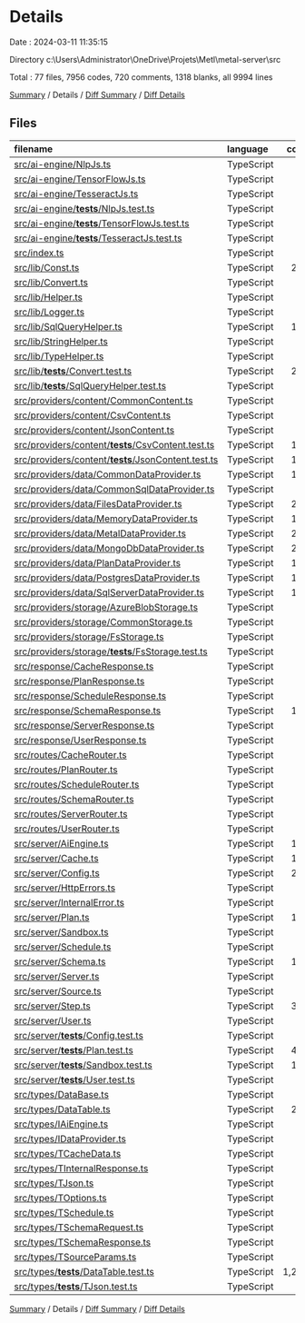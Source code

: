 # Details

Date : 2024-03-11 11:35:15

Directory c:\\Users\\Administrator\\OneDrive\\Projets\\Metl\\metal-server\\src

Total : 77 files,  7956 codes, 720 comments, 1318 blanks, all 9994 lines

[Summary](results.md) / Details / [Diff Summary](diff.md) / [Diff Details](diff-details.md)

## Files
| filename | language | code | comment | blank | total |
| :--- | :--- | ---: | ---: | ---: | ---: |
| [src/ai-engine/NlpJs.ts](/src/ai-engine/NlpJs.ts) | TypeScript | 64 | 7 | 13 | 84 |
| [src/ai-engine/TensorFlowJs.ts](/src/ai-engine/TensorFlowJs.ts) | TypeScript | 76 | 8 | 18 | 102 |
| [src/ai-engine/TesseractJs.ts](/src/ai-engine/TesseractJs.ts) | TypeScript | 30 | 8 | 5 | 43 |
| [src/ai-engine/__tests__/NlpJs.test.ts](/src/ai-engine/__tests__/NlpJs.test.ts) | TypeScript | 81 | 7 | 18 | 106 |
| [src/ai-engine/__tests__/TensorFlowJs.test.ts](/src/ai-engine/__tests__/TensorFlowJs.test.ts) | TypeScript | 40 | 1 | 8 | 49 |
| [src/ai-engine/__tests__/TesseractJs.test.ts](/src/ai-engine/__tests__/TesseractJs.test.ts) | TypeScript | 22 | 0 | 9 | 31 |
| [src/index.ts](/src/index.ts) | TypeScript | 5 | 5 | 1 | 11 |
| [src/lib/Const.ts](/src/lib/Const.ts) | TypeScript | 236 | 7 | 15 | 258 |
| [src/lib/Convert.ts](/src/lib/Convert.ts) | TypeScript | 91 | 11 | 16 | 118 |
| [src/lib/Helper.ts](/src/lib/Helper.ts) | TypeScript | 47 | 7 | 9 | 63 |
| [src/lib/Logger.ts](/src/lib/Logger.ts) | TypeScript | 78 | 6 | 17 | 101 |
| [src/lib/SqlQueryHelper.ts](/src/lib/SqlQueryHelper.ts) | TypeScript | 159 | 8 | 27 | 194 |
| [src/lib/StringHelper.ts](/src/lib/StringHelper.ts) | TypeScript | 13 | 5 | 2 | 20 |
| [src/lib/TypeHelper.ts](/src/lib/TypeHelper.ts) | TypeScript | 33 | 5 | 5 | 43 |
| [src/lib/__tests__/Convert.test.ts](/src/lib/__tests__/Convert.test.ts) | TypeScript | 223 | 28 | 32 | 283 |
| [src/lib/__tests__/SqlQueryHelper.test.ts](/src/lib/__tests__/SqlQueryHelper.test.ts) | TypeScript | 90 | 16 | 13 | 119 |
| [src/providers/content/CommonContent.ts](/src/providers/content/CommonContent.ts) | TypeScript | 19 | 10 | 6 | 35 |
| [src/providers/content/CsvContent.ts](/src/providers/content/CsvContent.ts) | TypeScript | 43 | 6 | 9 | 58 |
| [src/providers/content/JsonContent.ts](/src/providers/content/JsonContent.ts) | TypeScript | 42 | 9 | 9 | 60 |
| [src/providers/content/__tests__/CsvContent.test.ts](/src/providers/content/__tests__/CsvContent.test.ts) | TypeScript | 115 | 0 | 23 | 138 |
| [src/providers/content/__tests__/JsonContent.test.ts](/src/providers/content/__tests__/JsonContent.test.ts) | TypeScript | 106 | 0 | 24 | 130 |
| [src/providers/data/CommonDataProvider.ts](/src/providers/data/CommonDataProvider.ts) | TypeScript | 116 | 15 | 23 | 154 |
| [src/providers/data/CommonSqlDataProvider.ts](/src/providers/data/CommonSqlDataProvider.ts) | TypeScript | 49 | 5 | 11 | 65 |
| [src/providers/data/FilesDataProvider.ts](/src/providers/data/FilesDataProvider.ts) | TypeScript | 258 | 10 | 48 | 316 |
| [src/providers/data/MemoryDataProvider.ts](/src/providers/data/MemoryDataProvider.ts) | TypeScript | 171 | 8 | 38 | 217 |
| [src/providers/data/MetalDataProvider.ts](/src/providers/data/MetalDataProvider.ts) | TypeScript | 241 | 7 | 47 | 295 |
| [src/providers/data/MongoDbDataProvider.ts](/src/providers/data/MongoDbDataProvider.ts) | TypeScript | 251 | 11 | 46 | 308 |
| [src/providers/data/PlanDataProvider.ts](/src/providers/data/PlanDataProvider.ts) | TypeScript | 113 | 8 | 18 | 139 |
| [src/providers/data/PostgresDataProvider.ts](/src/providers/data/PostgresDataProvider.ts) | TypeScript | 174 | 5 | 37 | 216 |
| [src/providers/data/SqlServerDataProvider.ts](/src/providers/data/SqlServerDataProvider.ts) | TypeScript | 176 | 5 | 33 | 214 |
| [src/providers/storage/AzureBlobStorage.ts](/src/providers/storage/AzureBlobStorage.ts) | TypeScript | 65 | 6 | 18 | 89 |
| [src/providers/storage/CommonStorage.ts](/src/providers/storage/CommonStorage.ts) | TypeScript | 43 | 18 | 14 | 75 |
| [src/providers/storage/FsStorage.ts](/src/providers/storage/FsStorage.ts) | TypeScript | 35 | 6 | 8 | 49 |
| [src/providers/storage/__tests__/FsStorage.test.ts](/src/providers/storage/__tests__/FsStorage.test.ts) | TypeScript | 53 | 1 | 20 | 74 |
| [src/response/CacheResponse.ts](/src/response/CacheResponse.ts) | TypeScript | 72 | 5 | 12 | 89 |
| [src/response/PlanResponse.ts](/src/response/PlanResponse.ts) | TypeScript | 15 | 5 | 5 | 25 |
| [src/response/ScheduleResponse.ts](/src/response/ScheduleResponse.ts) | TypeScript | 24 | 6 | 2 | 32 |
| [src/response/SchemaResponse.ts](/src/response/SchemaResponse.ts) | TypeScript | 162 | 7 | 12 | 181 |
| [src/response/ServerResponse.ts](/src/response/ServerResponse.ts) | TypeScript | 68 | 5 | 12 | 85 |
| [src/response/UserResponse.ts](/src/response/UserResponse.ts) | TypeScript | 99 | 7 | 14 | 120 |
| [src/routes/CacheRouter.ts](/src/routes/CacheRouter.ts) | TypeScript | 26 | 6 | 8 | 40 |
| [src/routes/PlanRouter.ts](/src/routes/PlanRouter.ts) | TypeScript | 19 | 6 | 3 | 28 |
| [src/routes/ScheduleRouter.ts](/src/routes/ScheduleRouter.ts) | TypeScript | 24 | 6 | 4 | 34 |
| [src/routes/SchemaRouter.ts](/src/routes/SchemaRouter.ts) | TypeScript | 37 | 7 | 3 | 47 |
| [src/routes/ServerRouter.ts](/src/routes/ServerRouter.ts) | TypeScript | 15 | 5 | 3 | 23 |
| [src/routes/UserRouter.ts](/src/routes/UserRouter.ts) | TypeScript | 24 | 5 | 4 | 33 |
| [src/server/AiEngine.ts](/src/server/AiEngine.ts) | TypeScript | 182 | 17 | 19 | 218 |
| [src/server/Cache.ts](/src/server/Cache.ts) | TypeScript | 167 | 10 | 29 | 206 |
| [src/server/Config.ts](/src/server/Config.ts) | TypeScript | 225 | 15 | 24 | 264 |
| [src/server/HttpErrors.ts](/src/server/HttpErrors.ts) | TypeScript | 27 | 5 | 6 | 38 |
| [src/server/InternalError.ts](/src/server/InternalError.ts) | TypeScript | 21 | 5 | 4 | 30 |
| [src/server/Plan.ts](/src/server/Plan.ts) | TypeScript | 117 | 12 | 24 | 153 |
| [src/server/Sandbox.ts](/src/server/Sandbox.ts) | TypeScript | 49 | 14 | 9 | 72 |
| [src/server/Schedule.ts](/src/server/Schedule.ts) | TypeScript | 90 | 5 | 12 | 107 |
| [src/server/Schema.ts](/src/server/Schema.ts) | TypeScript | 161 | 12 | 33 | 206 |
| [src/server/Server.ts](/src/server/Server.ts) | TypeScript | 98 | 15 | 19 | 132 |
| [src/server/Source.ts](/src/server/Source.ts) | TypeScript | 71 | 17 | 8 | 96 |
| [src/server/Step.ts](/src/server/Step.ts) | TypeScript | 339 | 21 | 86 | 446 |
| [src/server/User.ts](/src/server/User.ts) | TypeScript | 86 | 8 | 18 | 112 |
| [src/server/__tests__/Config.test.ts](/src/server/__tests__/Config.test.ts) | TypeScript | 18 | 2 | 4 | 24 |
| [src/server/__tests__/Plan.test.ts](/src/server/__tests__/Plan.test.ts) | TypeScript | 432 | 61 | 53 | 546 |
| [src/server/__tests__/Sandbox.test.ts](/src/server/__tests__/Sandbox.test.ts) | TypeScript | 115 | 23 | 22 | 160 |
| [src/server/__tests__/User.test.ts](/src/server/__tests__/User.test.ts) | TypeScript | 93 | 1 | 13 | 107 |
| [src/types/DataBase.ts](/src/types/DataBase.ts) | TypeScript | 45 | 6 | 12 | 63 |
| [src/types/DataTable.ts](/src/types/DataTable.ts) | TypeScript | 252 | 58 | 67 | 377 |
| [src/types/IAiEngine.ts](/src/types/IAiEngine.ts) | TypeScript | 10 | 1 | 2 | 13 |
| [src/types/IDataProvider.ts](/src/types/IDataProvider.ts) | TypeScript | 26 | 1 | 4 | 31 |
| [src/types/TCacheData.ts](/src/types/TCacheData.ts) | TypeScript | 8 | 0 | 2 | 10 |
| [src/types/TInternalResponse.ts](/src/types/TInternalResponse.ts) | TypeScript | 6 | 0 | 2 | 8 |
| [src/types/TJson.ts](/src/types/TJson.ts) | TypeScript | 1 | 5 | 1 | 7 |
| [src/types/TOptions.ts](/src/types/TOptions.ts) | TypeScript | 7 | 0 | 2 | 9 |
| [src/types/TSchedule.ts](/src/types/TSchedule.ts) | TypeScript | 5 | 5 | 1 | 11 |
| [src/types/TSchemaRequest.ts](/src/types/TSchemaRequest.ts) | TypeScript | 12 | 7 | 1 | 20 |
| [src/types/TSchemaResponse.ts](/src/types/TSchemaResponse.ts) | TypeScript | 47 | 6 | 9 | 62 |
| [src/types/TSourceParams.ts](/src/types/TSourceParams.ts) | TypeScript | 11 | 0 | 1 | 12 |
| [src/types/__tests__/DataTable.test.ts](/src/types/__tests__/DataTable.test.ts) | TypeScript | 1,245 | 56 | 100 | 1,401 |
| [src/types/__tests__/TJson.test.ts](/src/types/__tests__/TJson.test.ts) | TypeScript | 47 | 3 | 9 | 59 |

[Summary](results.md) / Details / [Diff Summary](diff.md) / [Diff Details](diff-details.md)
